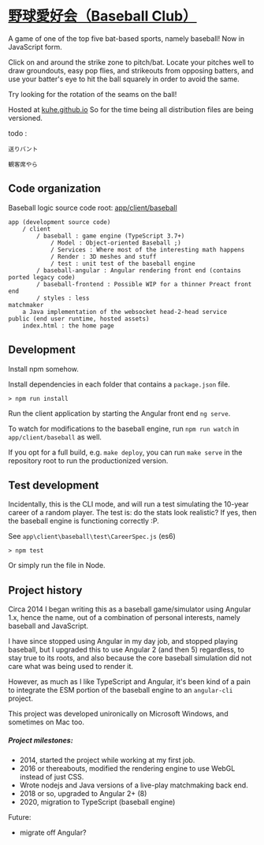 [野球愛好会（Baseball Club）](http://kuhe.github.io)
===============

A game of one of the top five bat-based sports, namely baseball! Now in JavaScript form.

Click on and around the strike zone to pitch/bat. Locate your pitches well to draw groundouts, easy pop flies,
and strikeouts from opposing batters, and use your batter's eye to hit the ball squarely in order to avoid the same.

Try looking for the rotation of the seams on the ball!

Hosted at [kuhe.github.io](http://kuhe.github.io)
So for the time being all distribution files are being versioned.

todo :

    送りバント
    
    観客席やら


## Code organization

Baseball logic source code root: [app/client/baseball](https://github.com/kuhe/Angular-Baseball/tree/master/app/client/baseball)

    app (development source code)
        / client
            / baseball : game engine (TypeScript 3.7+)
                / Model : Object-oriented Baseball ;)
                / Services : Where most of the interesting math happens
                / Render : 3D meshes and stuff
                / test : unit test of the baseball engine
            / baseball-angular : Angular rendering front end (contains ported legacy code)
            / baseball-frontend : Possible WIP for a thinner Preact front end
            / styles : less
    matchmaker
        a Java implementation of the websocket head-2-head service
    public (end user runtime, hosted assets)
        index.html : the home page


## Development

Install npm somehow.

Install dependencies in each folder that contains a `package.json` file.

    > npm run install
    
Run the client application by starting the Angular front end `ng serve`.

To watch for modifications to the baseball engine, run `npm run watch` in `app/client/baseball` as well.

If you opt for a full build, e.g. `make deploy`, you can run `make serve` in the repository
root to run the productionized version.

## Test development

Incidentally, this is the CLI mode, and will run a test simulating the 10-year career of a random player.
The test is: do the stats look realistic? If yes, then the baseball engine is functioning correctly :P.

See `app\client\baseball\test\CareerSpec.js` (es6)

    > npm test

Or simply run the file in Node.

## Project history

Circa 2014 I began writing this as a baseball game/simulator using Angular 1.x, hence the name,
out of a combination of personal interests, namely baseball and JavaScript.

I have since stopped using Angular in my day job, and stopped playing baseball,
but I upgraded this to use Angular 2 (and then 5) regardless, to stay true to its roots, and also
because the core baseball simulation did not care what was being used to render it.

However, as much as I like TypeScript and Angular, it's been kind of a pain to integrate the ESM portion of the
baseball engine to an `angular-cli` project.

This project was developed unironically on Microsoft Windows, and sometimes on Mac too.

##### Project milestones:

- 2014, started the project while working at my first job.
- 2016 or thereabouts, modified the rendering engine to use WebGL instead of just CSS.
- Wrote nodejs and Java versions of a live-play matchmaking back end.
- 2018 or so, upgraded to Angular 2+ (8)
- 2020, migration to TypeScript (baseball engine)

Future:

- migrate off Angular?
